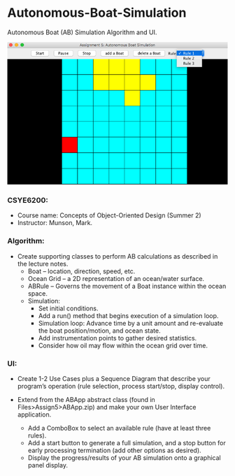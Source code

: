 # Autonomous-Boat-Simulation
Autonomous Boat (AB) Simulation Algorithm and UI.

![image](https://github.com/Houshilian/Autonomous-Boat-Simulation/blob/main/Boat.png)

### CSYE6200: 
- Course name: Concepts of Object-Oriented Design (Summer 2)
- Instructor: Munson, Mark.

### Algorithm: 
- Create supporting classes to perform AB calculations as described in the lecture notes.
  * Boat – location, direction, speed, etc.
  * Ocean Grid – a 2D representation of an ocean/water surface.
  * ABRule – Governs the movement of a Boat instance within the ocean space.
  * Simulation:
    - Set initial conditions.
    - Add a run() method that begins execution of a simulation loop.
    - Simulation loop: Advance time by a unit amount and re-evaluate the boat position/motion, and ocean state.
    - Add instrumentation points to gather desired statistics.
    - Consider how oil may flow within the ocean grid over time.

### UI:
- Create 1-2 Use Cases plus a Sequence Diagram that describe your program’s operation (rule selection, process start/stop, display control).

- Extend from the ABApp abstract class (found in Files>Assign5>ABApp.zip) and make your own User Interface application.
  * Add a ComboBox to select an available rule (have at least three rules).
  * Add a start button to generate a full simulation, and a stop button for early processing termination (add other options as desired).
  * Display the progress/results of your AB simulation onto a graphical panel display.
